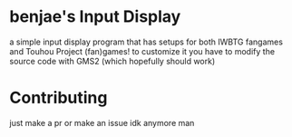 # benjae's Input Display
a simple input display program that has setups for both IWBTG fangames and Touhou Project (fan)games!
to customize it you have to modify the source code with GMS2 (which hopefully should work)

# Contributing
just make a pr or make an issue idk anymore man
